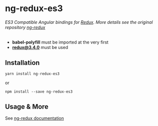# ng-redux-es3
###### ES3 Compatible Angular bindings for [Redux](https://github.com/gaearon/redux). More details see the original repository [ng-redux](https://github.com/angular-redux/ng-redux)

* **babel-polyfill** must be imported at the very first
* **redux@3.4.0** must be used

## Installation

```
yarn install ng-redux-es3
```

or

```
npm install --save ng-redux-es3
```

## Usage & More

See [ng-redux documentation](https://github.com/angular-redux/ng-redux#quick-start)
